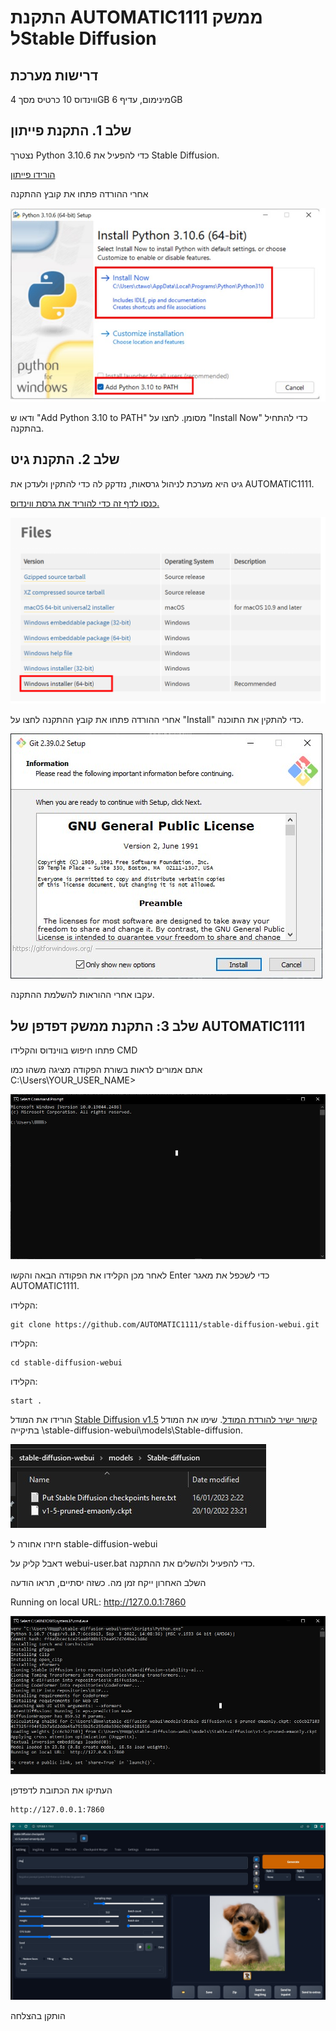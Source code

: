 # התקנת AUTOMATIC1111 ממשק לStable Diffusion

## דרישות מערכת

ווינדוס 10
כרטיס מסך 4GB מינימום, עדיף 6GB

## שלב 1. התקנת פייתון 

נצטרך Python 3.10.6 כדי להפעיל את Stable Diffusion.

[הורידו פייתון](https://www.python.org/ftp/python/3.10.6/python-3.10.6-amd64.exe)

אחרי ההורדה פתחו את קובץ ההתקנה

![This is an image](1.jpg)



ודאו ש "Add Python 3.10 to PATH" מסומן. לחצו על "Install Now" כדי להתחיל בהתקנה.



## שלב 2. התקנת גיט

גיט היא מערכת לניהול גרסאות, נזדקק לה כדי להתקין ולעדכן את AUTOMATIC1111.


[כנסו לדף זה כדי להוריד את גרסת ווינדוס.](https://git-scm.com/download/win)

![This is an image](3.png)


אחרי ההורדה פתחו את קובץ ההתקנה לחצו על "Install" כדי להתקין את התוכנה.

![This is an image](2.jpg)


עקבו אחרי ההוראות להשלמת ההתקנה. 


 ## שלב 3: התקנת ממשק דפדפן של AUTOMATIC1111

פתחו חיפוש בווינדוס והקלידו CMD

אתם אמורים לראות בשורת הפקודה מציגה משהו כמו
C:\Users\YOUR_USER_NAME>

![This is an image](3.jpg)


לאחר מכן הקלידו את הפקודה הבאה והקשו Enter כדי לשכפל את מאגר AUTOMATIC1111.

הקלידו:

```
git clone https://github.com/AUTOMATIC1111/stable-diffusion-webui.git
```
הקלידו:

```
cd stable-diffusion-webui
```
הקלידו:

```
start .
```
הורידו את המודל [Stable Diffusion v1.5](https://huggingface.co/runwayml/stable-diffusion-v1-5) [קישור ישיר להורדת המודל](https://huggingface.co/runwayml/stable-diffusion-v1-5/resolve/main/v1-5-pruned-emaonly.ckpt). שימו את המודל בתיקייה \stable-diffusion-webui\models\Stable-diffusion.

![This is an image](4.jpg)


חיזרו אחורה ל stable-diffusion-webui



דאבל קליק על webui-user.bat כדי להפעיל ולהשלים את ההתקנה.

השלב האחרון ייקח זמן מה. כשזה יסתיים, תראו הודעה

Running on local URL: http://127.0.0.1:7860


![This is an image](5.jpg)

העתיקו את הכתובת לדפדפן

```
http://127.0.0.1:7860
```
![This is an image](6.jpg)

הותקן בהצלחה
